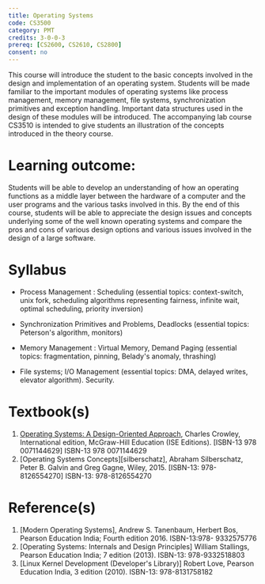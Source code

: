 ```yaml
---
title: Operating Systems
code: CS3500
category: PMT
credits: 3-0-0-3
prereq: [CS2600, CS2610, CS2800]
consent: no
---
```


This course will introduce the student to the basic concepts
involved in the design and implementation of an operating system. Students will be made
familiar to the important modules of operating systems like process management, memory
management, file systems, synchronization primitives and exception handling. Important
data structures used in the design of these modules will be introduced. The accompanying
lab course CS3510 is intended to give students an illustration of the concepts introduced in
the theory course.

# Learning outcome:

Students will be able to develop an understanding of how an 
operating functions as a middle layer between the hardware of a computer and the user
programs and the various tasks involved in this. By the end of this course, students will be
able to appreciate the design issues and concepts underlying some of the well known
operating systems and compare the pros and cons of various design options and various
issues involved in the design of a large software.


# Syllabus

* Process Management : Scheduling (essential topics: context-switch, unix fork,
scheduling algorithms representing fairness, infinite wait, optimal scheduling,
priority inversion)

* Synchronization Primitives and Problems, Deadlocks (essential topics: Peterson&#39;s
algorithm, monitors)

* Memory Management : Virtual Memory, Demand Paging (essential topics: fragmentation, pinning, Belady&#39;s anomaly, thrashing)

* File systems; I/O Management (essential topics: DMA, delayed writes, elevator
algorithm). Security.

# Textbook(s)

1. [Operating Systems: A Design-Oriented Approach][crowley], Charles Crowley,
   International edition, McGraw-Hill Education (ISE Editions). [ISBN-13 978 0071144629]
   ISBN-13 978 0071144629
2. [Operating Systems Concepts][silberschatz], Abraham Silberschatz, Peter B. Galvin and Greg Gagne, 
   Wiley, 2015. [ISBN-13: 978-8126554270]
   ISBN-13: 978-8126554270
   
# Reference(s)

1. [Modern Operating Systems], Andrew S. Tanenbaum, Herbert Bos, Pearson
   Education India; Fourth edition 2016. 
   ISBN-13:978- 9332575776
2. [Operating Systems: Internals and Design Principles] William Stallings, 
   Pearson Education India; 7 edition (2013).
   ISBN-13: 978-9332518803
3. [Linux Kernel Development (Developer's Library)] Robert Love, 
    Pearson Education India, 3 edition (2010).
    ISBN-13: 978-8131758182

[crowley]: <http://www.mheducation.co.in/9780074635513-india-operating-systems-a-design-oriented-approach/>

